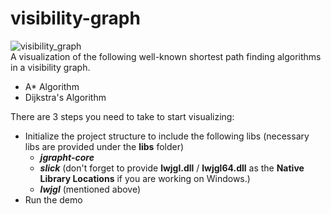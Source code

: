 # visibility-graph
![visibility_graph](https://user-images.githubusercontent.com/64742446/138574832-c14a215b-a25b-4ed9-824c-e6f57c3fa112.gif)
<br/>
A visualization of the following well-known shortest path finding algorithms in a visibility graph.
- A* Algorithm
- Dijkstra's Algorithm


There are 3 steps you need to take to start visualizing:
- Initialize the project structure to include the following libs (necessary libs are provided under the **libs** folder)
  - **_jgrapht-core_**
  - **_slick_** (don't forget to provide **lwjgl.dll** / **lwjgl64.dll** as the **Native Library Locations** if you are working on Windows.)
  - **_lwjgl_** (mentioned above)
- Run the demo